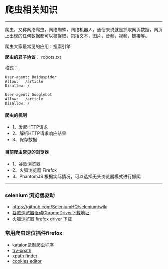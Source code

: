 # 爬虫相关知识
****

爬虫，又称网络爬虫，网络蜘蛛，网络机器人，通俗来说就是抓取网页数据，网页上出现的任何数据都可以被捉取，包括文本，图片，音频，视频，链接等。

爬虫大家最常见的应用：搜索引擎

**爬虫的君子协议**： robots.txt 

格式：
```
User-agent: Baiduspider
Allow:   /article
Disallow: /

User-agent: Googlebot
Allow:   /article
Disallow: /
```

#### 爬虫的机制
* 1、发起HTTP请求 
* 2、解析HTTP请求响应结果
* 3、保存数据


#### 目前爬虫常见的浏览器
* 1、谷歌浏览器 
* 2、火狐浏览器 Firefox
* 3、PhantomJS 
根据实际情况，可以选择无头浏览器模式进行抓爬

---
### selenium 浏览器驱动
- https://github.com/SeleniumHQ/selenium/wiki
- [谷歌浏览器驱动ChromeDriver下载地址](https://sites.google.com/a/chromium.org/chromedriver/home)
- [火狐浏览器 firefox driver 下载](https://github.com/mozilla/geckodriver/releases) 

### 常用爬虫定位插件firefox
* [katalon录制爬虫程序](https://addons.mozilla.org/en-US/firefox/addon/katalon-automation-record/?src=search)
* [try-xpath](https://addons.mozilla.org/en-US/firefox/addon/try-xpath/?src=recommended)
* [xpath finder](https://addons.mozilla.org/en-US/firefox/addon/xpath_finder/)
* [cookies editor](https://addons.mozilla.org/en-US/firefox/addon/cookie-editor/)
